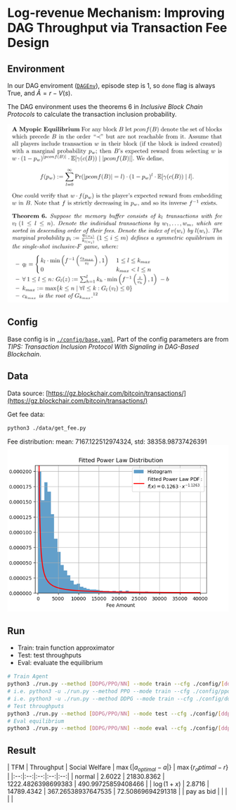 Log-revenue Mechanism: Improving DAG Throughput via Transaction Fee Design
=======

Environment
-----

In our DAG enviroment ([`DAGEnv`](./envs/DAGEnv.py)), episode step is 1, so `done` flag is always True, and $\hat{A}=r-V(s)$.

The DAG environment uses the theorems 6 in _Inclusive Block Chain Protocols_ to calculate the transaction inclusion probability.

![DAGEnv](./assets/FC15.png)

Config
-----

Base config is in [`./config/base.yaml`](./config/base.yaml). Part of the config parameters are from _TIPS: Transaction Inclusion Protocol With Signaling in DAG-Based Blockchain_.

Data
-----

Data source: [https://gz.blockchair.com/bitcoin/transactions/](https://gz.blockchair.com/bitcoin/transactions/)

Get fee data:

```bash
python3 ./data/get_fee.py
```

Fee distribution:
mean: 7167.122512974324, std: 38358.98737426391
![fee distribution](./assets/fee_distribution.png)

Run
-----

* Train: train function approximator
* Test: test throughputs
* Eval: evaluate the equilibrium

```bash
# Train Agent
python3 ./run.py --method [DDPG/PPO/NN] --mode train --cfg ./config/[ddpg/ppo/nn].yaml
# i.e. python3 -u ./run.py --method PPO --mode train --cfg ./config/ppo.yaml > ./results/log/ppo.log
# i.e. python3 -u ./run.py --method DDPG --mode train --cfg ./config/ddpg.yaml > ./results/log/ddpg.log
# Test throughputs
python3 ./run.py --method [DDPG/PPO/NN] --mode test --cfg ./config/[ddpg/ppo/nn].yaml
# Eval equilibrium
python3 ./run.py --method [DDPG/PPO/NN] --mode eval --cfg ./config/[ddpg/ppo/nn].yaml
```

Result
-----

| TFM | Throughput | Social Welfare | $\max\{|a_{optimal}-a|\}$ | $\max\{r_optimal-r\}$ |
|:--:|:--:|:--:|:--:|:--:|
| normal | 2.6022 | 21830.8362 | 1222.4826398699383 | 490.99725859408466 |
| $\log(1+x)$ | 2.8716 | 14789.4342 | 367.26538937647535 | 72.50869694291318 |
| pay as bid | | | | |
